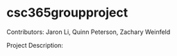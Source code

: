 # csc365groupproject
Contributors: Jaron Li, Quinn Peterson, Zachary Weinfeld

Project Description:
